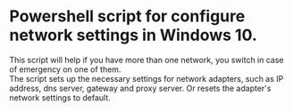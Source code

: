 # Powershell script for configure network settings in Windows 10.

This script will help if you have more than one network, you switch in case of emergency on one of them.<br>
The script sets up the necessary settings for network adapters, such as IP address, dns server, gateway and proxy server. Or resets the adapter's network settings to default.
